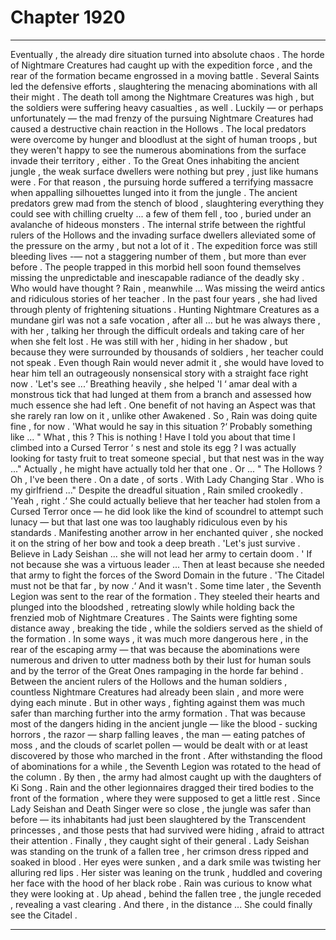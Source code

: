 
# Chapter 1920


---

Eventually , the already dire situation turned into absolute chaos .
The horde of Nightmare Creatures had caught up with the expedition force , and the rear of the formation became engrossed in a moving battle . Several Saints led the defensive efforts , slaughtering the menacing abominations with all their might .
The death toll among the Nightmare Creatures was high , but the soldiers were suffering heavy casualties , as well .
Luckily — or perhaps unfortunately — the mad frenzy of the pursuing Nightmare Creatures had caused a destructive chain reaction in the Hollows . The local predators were overcome by hunger and bloodlust at the sight of human troops , but they weren't happy to see the numerous abominations from the surface invade their territory , either .
To the Great Ones inhabiting the ancient jungle , the weak surface dwellers were nothing but prey , just like humans were .
For that reason , the pursuing horde suffered a terrifying massacre when appalling silhouettes lunged into it from the jungle . The ancient predators grew mad from the stench of blood , slaughtering everything they could see with chilling cruelty ... a few of them fell , too , buried under an avalanche of hideous monsters .
The internal strife between the rightful rulers of the Hollows and the invading surface dwellers alleviated some of the pressure on the army , but not a lot of it . The expedition force was still bleeding lives -— not a staggering number of them , but more than ever before .
The people trapped in this morbid hell soon found themselves missing the unpredictable and inescapable radiance of the deadly sky . Who would have thought ?
Rain , meanwhile ...
Was missing the weird antics and ridiculous stories of her teacher .
In the past four years , she had lived through plenty of frightening situations . Hunting Nightmare Creatures as a mundane girl was not a safe vocation , after all ... but he was always there , with her , talking her through the difficult ordeals and taking care of her when she felt lost .
He was still with her , hiding in her shadow , but because they were surrounded by thousands of soldiers , her teacher could not speak .
Even though Rain would never admit it , she would have loved to hear him tell an outrageously nonsensical story with a straight face right now .
'Let's see ...‘
Breathing heavily , she helped 'l ‘ amar deal with a monstrous tick that had lunged at them from a branch and assessed how much essence she had left .
One benefit of not having an Aspect was that she rarely ran low on it , unlike other Awakened . So , Rain was doing quite fine , for now .
'What would he say in this situation ?‘
Probably something like ... " What , this ? This is nothing ! Have I told you about that time I climbed into a Cursed Terror ‘ s nest and stole its egg ? l was actually looking for tasty fruit to treat someone special , but that nest was in the way ..." Actually , he might have actually told her that one .
Or ...
" The Hollows ? Oh , I've been there . On a date , of sorts . With Lady Changing Star . Who is my girlfriend ..."
Despite the dreadful situation , Rain smiled crookedly .
'Yeah , right .‘
She could actually believe that her teacher had stolen from a Cursed Terror once — he did look like the kind of scoundrel to attempt such lunacy — but that last one was too laughably ridiculous even by his standards .
Manifesting another arrow in her enchanted quiver , she nocked it on the string of her bow and took a deep breath .
'Let's just survive . Believe in Lady Seishan ... she will not lead her army to certain doom . '
If not because she was a virtuous leader ...
Then at least because she needed that army to fight the forces of the Sword Domain in the future .
'The Citadel must not be that far , by now .‘
And it wasn't .
Some time later , the Seventh Legion was sent to the rear of the formation . They steeled their hearts and plunged into the bloodshed , retreating slowly while holding back the frenzied mob of Nightmare Creatures . The Saints were fighting some distance away , breaking the tide , while the soldiers served as the shield of the formation .
In some ways , it was much more dangerous here , in the rear of the escaping army — that was because the abominations were numerous and driven to utter madness both by their lust for human souls and by the terror of the Great Ones rampaging in the horde far behind .
Between the ancient rulers of the Hollows and the human soldiers , countless Nightmare Creatures had already been slain , and more were dying each minute . But in other ways , fighting against them was much safer than marching further into the army formation . That was because most of the dangers hiding in the ancient jungle — like the blood - sucking horrors , the razor — sharp falling leaves , the man — eating patches of moss , and the clouds of scarlet pollen — would be dealt with or at least discovered by those who marched in the front .
After withstanding the flood of abominations for a while , the Seventh Legion was rotated to the head of the column .
By then , the army had almost caught up with the daughters of Ki Song .
Rain and the other legionnaires dragged their tired bodies to the front of the formation , where they were supposed to get a little rest . Since Lady Seishan and Death Singer were so close , the jungle was safer than before — its inhabitants had just been slaughtered by the Transcendent princesses , and those pests that had survived were hiding , afraid to attract their attention .
Finally , they caught sight of their general .
Lady Seishan was standing on the trunk of a fallen tree , her crimson dress ripped and soaked in blood . Her eyes were sunken , and a dark smile was twisting her alluring red lips .
Her sister was leaning on the trunk , huddled and covering her face with the hood of her black robe .
Rain was curious to know what they were looking at .
Up ahead , behind the fallen tree , the jungle receded , revealing a vast clearing . And there , in the distance ...
She could finally see the Citadel .

---

